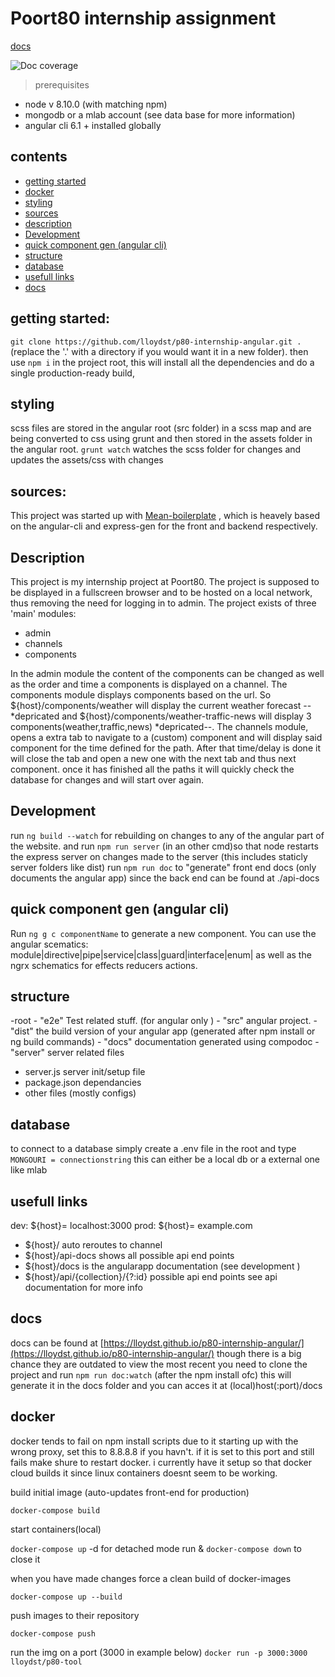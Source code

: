 # Poort80 internship assignment
[docs](https://lloydst.github.io/p80-internship-angular/)

![Doc coverage](https://lloydst.github.io/p80-internship-angular/images/coverage-badge.svg)
> prerequisites
  -  node v 8.10.0 (with matching npm)
  -  mongodb or a mlab account (see data base for more information)
  -  angular cli 6.1 + installed globally

## contents
 - [getting started](#getting-started-)
 - [docker](#docker)
 - [styling](#styling)
 - [sources](#sources-)
 - [description](#description)
 - [Development](#development)
 - [quick component gen (angular cli)](#quick-component-gen-angular-cli-)
 - [structure](#structure)
 - [database](#database)
 - [usefull links](#usefull-links)
 - [docs](#docs)

## getting started:
`git clone https://github.com/lloydst/p80-internship-angular.git .` (replace the '.' with a directory if you would want it in a new folder).
then use `npm i` in the project root, this will install all the dependencies and do a single production-ready build,

## styling
scss files are stored in the angular root (src folder) in a scss map and are being converted to css using grunt and then stored in the assets folder in the angular root.
`grunt watch` watches the scss folder for changes and updates the assets/css with changes

## sources:
This project was started up with [Mean-boilerplate](https://github.com/lloydst/mean-boilerplate) , which is heavely based on the angular-cli and express-gen for the front and backend respectively.

## Description

This project is my internship project at Poort80. The project is supposed to be displayed in a fullscreen browser and to be hosted on a local network, thus removing the need for logging in to admin. The project exists of three 'main' modules:
  - admin
  - channels
  - components

In the admin module the content of the components can be changed as well as the order and time a components is displayed on a channel.
The components module displays components based on the url. So  ${host}/components/weather will display the current weather forecast --*depricated and ${host}/components/weather-traffic-news will display 3 components(weather,traffic,news) *depricated--.
The channels module, opens a extra tab to navigate to a (custom) component and will display said component for the time defined for the path. After that time/delay is done it will close the tab and open a new one with the next tab and thus next component. once it has finished all the paths it will quickly check the database for changes and will start over again.

## Development

run `ng build --watch` for rebuilding on changes to any of the angular part of the website.
and run `npm run server` (in an other cmd)so that node restarts the express server on changes made to the server (this includes staticly server folders like dist)
run `npm run doc` to "generate" front end docs (only documents the angular app) since the back end can be found at ./api-docs


## quick component gen (angular cli)

Run `ng g c componentName` to generate a new component. You can use the angular scematics: module|directive|pipe|service|class|guard|interface|enum| as well as the ngrx schematics for effects reducers actions.

## structure
 -root
    - "e2e"  Test related stuff. (for angular only )
    - "src" angular project.
    - "dist" the build version of your angular app (generated after npm install or ng build commands)
    - "docs" documentation generated using compodoc
    - "server" server related files
 - server.js server init/setup file
 - package.json dependancies 
 - other files (mostly configs)

## database
to connect to a database simply create a .env file in the root and type `MONGOURI = connectionstring` this can either be a local db or a external one like mlab

## usefull links
dev: ${host}= localhost:3000
prod: ${host}= example.com
 - ${host}/ auto reroutes to channel
 - ${host}/api-docs shows all possible api end points
 - ${host}/docs is the angularapp documentation (see development )
 - ${host}/api/{collection}/{?:id} possible api end points see api documentation for more info

## docs
docs can be found at [https://lloydst.github.io/p80-internship-angular/](https://lloydst.github.io/p80-internship-angular/) though there is a big chance they are outdated to view the most recent you need to clone the project and run ```npm run doc:watch``` (after the npm install ofc) this will generate it in the docs folder and you can acces it at (local)host(:port)/docs

## docker
docker tends to fail on npm install scripts due to it starting up with the wrong proxy, set this to 8.8.8.8 if you havn't. if it is set to this port and still fails make shure to restart docker. i currently have it setup so that docker cloud builds it since linux containers doesnt seem to be working.

build initial image (auto-updates front-end for production)

`docker-compose build` 

start containers(local)

`docker-compose up` -d for detached mode run & `docker-compose down` to close it

when you have made changes force a clean build of docker-images

`docker-compose up --build` 

push images to their repository

`docker-compose push`

run the img on a port (3000 in example below)
`docker run -p 3000:3000 lloydst/p80-tool`

